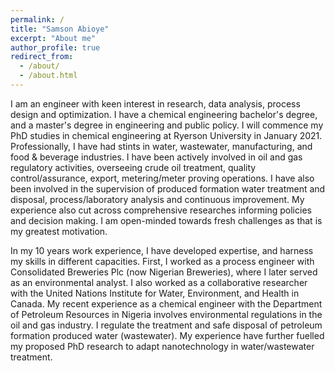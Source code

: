 ```yaml
---
permalink: /
title: "Samson Abioye"
excerpt: "About me"
author_profile: true
redirect_from: 
  - /about/
  - /about.html
---
```


I am an engineer with keen interest in research, data analysis, process design and optimization.  I have a chemical engineering bachelor's degree, and a master's degree in engineering and public policy. I will commence my PhD studies in chemical engineering at Ryerson University in January 2021. Professionally, I have had stints in water, wastewater, manufacturing, and food & beverage industries. I have been actively involved in oil and gas regulatory activities, overseeing crude oil treatment, quality control/assurance, export, metering/meter proving operations. I have also been involved in the supervision of produced formation water treatment and disposal, process/laboratory analysis and continuous improvement. My experience also cut across comprehensive researches informing policies and decision making. I am open-minded towards fresh challenges as that is my greatest motivation.

In my 10 years work experience, I have developed expertise, and harness my skills in different capacities. First, I worked as a process engineer with Consolidated Breweries Plc (now Nigerian Breweries), where I later served as an environmental analyst. I also worked as a collaborative researcher with the United Nations Institute for Water, Environment, and Health in Canada. My recent experience as a chemical engineer with the Department of Petroleum Resources in Nigeria involves environmental regulations in the oil and gas industry. I regulate the treatment and safe disposal of petroleum formation produced water (wastewater). My experience have further fuelled my proposed PhD research to adapt nanotechnology in water/wastewater treatment.
